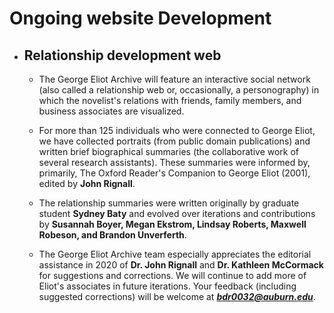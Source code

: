 
# Ongoing website Development

 -  ## Relationship development web
    -   The George Eliot Archive will feature an interactive social network (also called a relationship web or, occasionally, a personography) in which the novelist's relations with friends, family members, and business associates are visualized.

    -   For more than 125 individuals who were connected to George Eliot, we have collected portraits (from public domain publications) and written brief biographical summaries (the collaborative work of several research assistants). These summaries were informed by, primarily, The Oxford Reader's Companion to George Eliot (2001), edited by **John Rignall**.

    -   The relationship summaries were written originally by graduate student **Sydney Baty** and evolved over iterations and contributions by **Susannah Boyer, Megan Ekstrom, Lindsay Roberts, Maxwell Robeson, and Brandon Unverferth**.

    -   The George Eliot Archive team especially appreciates the editorial assistance in 2020 of **Dr. John Rignall** and **Dr. Kathleen McCormack** for suggestions and corrections. We will continue to add more of Eliot's associates in future iterations. Your feedback (including suggested corrections) will be welcome at ***bdr0032@auburn.edu***.
